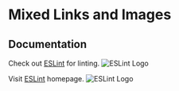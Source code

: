 # Mixed Links and Images

## Documentation

Check out [ESLint][eslint] for linting.
![ESLint Logo][eslint-logo]

Visit [ESLint][eslint] homepage.
![ESLint Logo][eslint-logo]

[eslint]: https://eslint.org
[eslint-logo]: https://eslint.org/img/logo.svg
